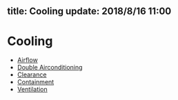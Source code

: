 title: Cooling
update: 2018/8/16 11:00
---

# Cooling

- [Airflow](/general/cooling/airflow.html)    
- [Double Airconditioning](/general/cooling/double.html)
- [Clearance](/general/cooling/clearance.html)
- [Containment](/general/cooling/containment.html)
- [Ventilation](/general/cooling/ventilation.html)